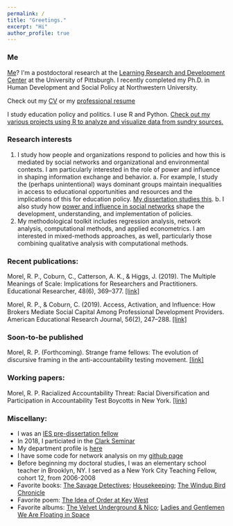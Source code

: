 ```yaml
---
permalink: /
title: "Greetings."
excerpt: "Hi"
author_profile: true
---
```


### Me
[Me](http://ramorel.github.io/about)? I'm a postdoctoral research at the [Learning Research and Development Center](http://www.lrdc.pitt.edu/) at the University of Pittsburgh. I recently completed my Ph.D. in Human Development and Social Policy at Northwestern University.

Check out my [CV](https://ramorel.github.io/cv/) or my [professional resume](https://ramorel.github.io/files/resume_paquin_morel.pdf)

I study education policy and politics. I use R and Python. [Check out my various projects using R to analyze and visualize data from sundry sources.](https://ramorel.github.io/posts)

### Research interests
1. I study how people and organizations respond to policies and how this is mediated by social networks and organizational and environmental contexts. I am particularly interested in the role of power and influence in shaping information exchange and behavior.
  a. For example, I study the (perhaps unintentional) ways dominant groups maintain inequalities in access to educational opportunities and resources and the implications of this for education policy. [My dissertation studies this](https://ramorel.github.io/research/dissertation/).
  b. I also study how [power and influence in social networks](http://journals.sagepub.com/doi/full/10.3102/0002831218788528) shape the development, understanding, and implementation of policies. 
2. My methodological toolkit includes regression analysis, network analysis, computational methods, and applied econometrics. I am interested in mixed-methods approaches, as well, particularly those combining qualitative analysis with computational methods.

### Recent publications:

Morel, R. P., Coburn, C., Catterson, A. K., & Higgs, J. (2019). The Multiple Meanings of Scale: Implications for Researchers and Practitioners. Educational Researcher, 48(6), 369–377. [[link]](https://journals.sagepub.com/doi/full/10.3102/0013189X19860531)

Morel, R. P., & Coburn, C. (2019). Access, Activation, and Influence: How Brokers Mediate Social Capital Among Professional Development Providers. American Educational Research Journal, 56(2), 247–288. [[link]](http://doi.org/10.3102/0002831218788528)

### Soon-to-be published

Morel, R. P. (Forthcoming). Strange frame fellows: The evolution of discursive framing in the anti-accountability testing movement. [[link]](http://ramorel.github.io/files/study2_working_paper.pdf)

### Working papers:

Morel, R. P. Racialized Accountability Threat: Racial Diversification and Participation in Accountability Test Boycotts in New York. [[link]](http://ramorel.github.io/files/study3_working_paper.pdf)

### Miscellany:

- I was an [IES pre-dissertation fellow](http://www.mpes.sesp.northwestern.edu/people/current-students/)
- In 2018, I particiated in the [Clark Seminar](http://www.ucea.org/grad-student-focus/clark-seminar-participants/)
- My department profile is [here](http://www.sesp.northwestern.edu/profile/?p=22703&/RichardPaquin%20Morel/)
- I have some code for network analysis on my [github page](http://www.github.com/ramorel)
- Before beginning my doctoral studies, I was an elementary school teacher in Brooklyn, NY. I served as a New York City Teaching Fellow, cohort 12, from 2006-2008
- Favorite books: [The Savage Detectives](https://www.goodreads.com/book/show/63033.The_Savage_Detectives); [Housekeeping](https://www.goodreads.com/book/show/11741.Housekeeping); [The Windup Bird Chronicle](https://www.goodreads.com/book/show/11275.The_Wind_Up_Bird_Chronicle)
- Favorite poem: [The Idea of Order at Key West](https://www.poetryfoundation.org/poems/43431/the-idea-of-order-at-key-west)
- Favorite albums: [The Velvet Underground & Nico](https://open.spotify.com/album/4xwx0x7k6c5VuThz5qVqmV?si=pPJgJNRBQQiKD3Vm9OWmeg); [Ladies and Gentlemen We Are Floating in Space](https://open.spotify.com/album/4GMgNPA4fMv3U0QQsdRLJk?si=C8oS6c-5TE2AQjxxHjXuHA)
